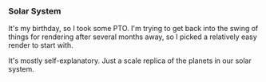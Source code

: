 ### Solar System

It's my birthday, so I took some PTO. I'm trying to get back into
the swing of things for rendering after several months away, so
I picked a relatively easy render to start with.

It's mostly self-explanatory. Just a scale replica of the planets
in our solar system.
